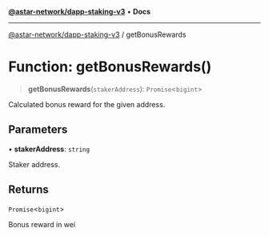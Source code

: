 [**@astar-network/dapp-staking-v3**](../README.md) • **Docs**

***

[@astar-network/dapp-staking-v3](../globals.md) / getBonusRewards

# Function: getBonusRewards()

> **getBonusRewards**(`stakerAddress`): `Promise`\<`bigint`\>

Calculated bonus reward for the given address.

## Parameters

• **stakerAddress**: `string`

Staker address.

## Returns

`Promise`\<`bigint`\>

Bonus reward in wei

